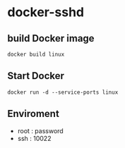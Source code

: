 # docker-sshd

## build Docker image
``` 
docker build linux
```
## Start Docker
```
docker run -d --service-ports linux
```

## Enviroment
- root : password   
- ssh : 10022